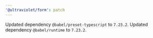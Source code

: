 ```yaml
---
'@ultraviolet/form': patch
---
```


Updated dependency `@babel/preset-typescript` to `7.23.2`.
Updated dependency `@babel/runtime` to `7.23.2`.
